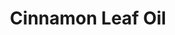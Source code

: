 ---
name: Cinnamon Leaf Oil
title: Cinnamon Leaf Oil
details:
  - detail:
      key: "Brand"
      value: "Natural Aroma"
  - detail:
      key: "Flash Point"
      value: "94 deg C"
  - detail:
      key: "Refractive Index"
      value: "1.5220 to 1.5420 (at 20 deg C)"
  - detail:
      key: "Optical Rotation"
      value: "3 deg to 2 deg (at 20 deg C)"
  - detail:
      key: "Shelf Life"
      value: "24 months"
  - detail:
      key: "Specific Gravity"
      value: "1.030 to 1.050 (at 20 deg C)"
  - detail:
      key: "CAS Number"
      value: "8015-91-6"
  - detail:
      key: "Botanical Name"
      value: "Cinnamomum zeylanicum"
  - detail:
      key: "Packaging Size"
      value: "5, 25, 200 Kg"
  - detail:
      key: "Storage"
      value: "Keep in a tightly closed container placed in cool and dry place, away from light."
  - detail:
      key: "Solubility"
      value: "Insoluble in water"
  - detail:
      key: "Taste"
      value: "Sweet, Spicy, Peppery"
  - detail:
      key: "FEMA No"
      value: "2291"
  - detail:
      key: "EINECS No"
      value: "283-479-0"
  - detail:
      key: "CAS No"
      value: "8015-91-6"
  - detail:
      key: "Packaging Type"
      value: "Can, Barrel"
  - detail:
      key: "Physical State"
      value: "Liquid"
showOnHome: false
thumbnail: https://5.imimg.com/data5/SELLER/Default/2021/12/NW/NZ/EC/3823480/cinnamon-leaf-oil-500x500.jpg
productImages:
  - https://ucarecdn.com/8213c725-21d0-4ac0-ad5e-c1975c20032b/
category: reconstituted oils
---